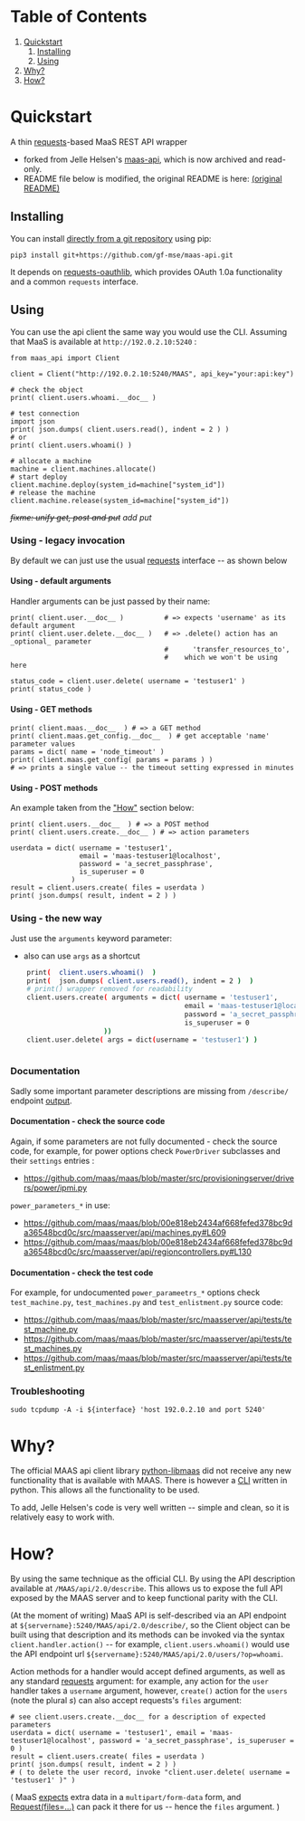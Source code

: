 
# Table of Contents

1.  [Quickstart](#orgc1e985f)
    1.  [Installing](#org8a0e592)
    2.  [Using](#org155b2b6)
2.  [Why?](#org5d3a245)
3.  [How?](#orgfb84d69)



<a id="orgc1e985f"></a>

# Quickstart

A thin [requests][requests]-based MaaS REST API wrapper

 * forked from Jelle Helsen's [maas-api](https://github.com/jellehelsen/maas-api), which is now archived and read-only.
 * README file below is modified, the original README is here: [(original README)](README.orig.md)

<a id="org8a0e592"></a>

## Installing

You can install [directly from a git repository](https://pip.pypa.io/en/stable/topics/vcs-support/) using pip:

    pip3 install git+https://github.com/gf-mse/maas-api.git

It depends on [requests-oauthlib](https://github.com/requests/requests-oauthlib), which provides OAuth 1.0a functionality and a common `requests` interface.

<a id="org155b2b6"></a>

## Using

You can use the api client the same way you would use the CLI. Assuming that MaaS is available at `http://192.0.2.10:5240` :

    from maas_api import Client
    
    client = Client("http://192.0.2.10:5240/MAAS", api_key="your:api:key")
    
    # check the object
    print( client.users.whoami.__doc__ )

    # test connection
    import json
    print( json.dumps( client.users.read(), indent = 2 ) )
    # or
    print( client.users.whoami() )

    # allocate a machine
    machine = client.machines.allocate()
    # start deploy
    client.machine.deploy(system_id=machine["system_id"])
    # release the machine
    client.machine.release(system_id=machine["system_id"])

_<s>fixme: unify get, post and put</s> add put_

### Using - legacy invocation

By default we can just use the usual [requests][requests] interface -- as shown below

#### Using - default arguments

Handler arguments can be just passed by their name:

    print( client.user.__doc__ )          # => expects 'username' as its default argument
    print( client.user.delete.__doc__ )   # => .delete() action has an _optional_ parameter
                                          #      'transfer_resources_to', 
                                          #    which we won't be using here

    status_code = client.user.delete( username = 'testuser1' )
    print( status_code )

#### Using - GET methods

    print( client.maas.__doc__  ) # => a GET method
    print( client.maas.get_config.__doc__  ) # get acceptable 'name' parameter values
    params = dict( name = 'node_timeout' )
    print( client.maas.get_config( params = params ) )
    # => prints a single value -- the timeout setting expressed in minutes

#### Using - POST methods

An example taken from the ["How"](#orgfb84d69) section below:

    print( client.users.__doc__  ) # => a POST method
    print( client.users.create.__doc__ ) # => action parameters

    userdata = dict( username = 'testuser1',
                     email = 'maas-testuser1@localhost',
                     password = 'a_secret_passphrase',
                     is_superuser = 0
                   )
    result = client.users.create( files = userdata )
    print( json.dumps( result, indent = 2 ) )

### Using - the new way

Just use the `arguments` keyword parameter:

 * also can use `args` as a shortcut

```sh
    print(  client.users.whoami()  )
    print(  json.dumps( client.users.read(), indent = 2 )  )
    # print() wrapper removed for readability
    client.users.create( arguments = dict( username = 'testuser1',
                                           email = 'maas-testuser1@localhost',
                                           password = 'a_secret_passphrase',
                                           is_superuser = 0
                       ))
    client.user.delete( args = dict(username = 'testuser1') )
    
```

### Documentation

Sadly some important parameter descriptions are missing from `/describe/` endpoint [output](#orgfb84d69). 


#### Documentation - check the source code

Again, if some parameters are not fully documented - check the source code, for example, for power options check `PowerDriver` subclasses and their `settings` entries :

 * https://github.com/maas/maas/blob/master/src/provisioningserver/drivers/power/ipmi.py

`power_parameters_*` in use:

 * https://github.com/maas/maas/blob/00e818eb2434af668fefed378bc9da36548bcd0c/src/maasserver/api/machines.py#L609
 * https://github.com/maas/maas/blob/00e818eb2434af668fefed378bc9da36548bcd0c/src/maasserver/api/regioncontrollers.py#L130

#### Documentation - check the test code

For example, for undocumented `power_parameetrs_*` options check `test_machine.py`, `test_machines.py` and `test_enlistment.py` source code:

 * https://github.com/maas/maas/blob/master/src/maasserver/api/tests/test_machine.py
 * https://github.com/maas/maas/blob/master/src/maasserver/api/tests/test_machines.py
 * https://github.com/maas/maas/blob/master/src/maasserver/api/tests/test_enlistment.py


### Troubleshooting

    sudo tcpdump -A -i ${interface} 'host 192.0.2.10 and port 5240'


<a id="org5d3a245"></a>

# Why?

The official MAAS api client library [python-libmaas](https://pypi.org/project/python-libmaas/) did not receive any new
functionality that is available with MAAS.
There is however a [CLI](https://github.com/maas/maas/tree/master/src) written in python. This allows all the functionality to
be used.

To add, Jelle Helsen's code is very well written -- simple and clean, so it is relatively easy to work with.


<a id="orgfb84d69"></a>

# How?

By using the same technique as the official CLI. By using the API description
available at `/MAAS/api/2.0/describe`. This allows us to expose the full API
exposed by the MAAS server and to keep functional parity with the CLI.

(At the moment of writing) MaaS API is self-described via an API endpoint at `${servername}:5240/MAAS/api/2.0/describe/`, 
so the Client object can be built using that description and its methods can be invoked via the syntax `client.handler.action()` -- for example,
`client.users.whoami()` would use the API endpoint url `${servername}:5240/MAAS/api/2.0/users/?op=whoami`.

Action methods for a handler would accept defined arguments, 
as well as any standard [requests](https://requests.readthedocs.io/en/latest/api/#requests.Session.request) argument: 
for example, any action for the `user` handler takes a `username` argument, 
however, `create()` action for the `users` (note the plural _s_) can also accept requests's `files` argument:

    # see client.users.create.__doc__ for a description of expected parameters
    userdata = dict( username = 'testuser1', email = 'maas-testuser1@localhost', password = 'a_secret_passphrase', is_superuser = 0 )
    result = client.users.create( files = userdata )
    print( json.dumps( result, indent = 2 ) )
    # ( to delete the user record, invoke "client.user.delete( username = 'testuser1' )" )

( MaaS [expects][maas:api.py] extra data in a `multipart/form-data` form, and [Request(files=...)][requests:Request] can pack it there for us -- hence the `files` argument. )

[maas:api.py]: https://github.com/cloudbase/maas/blob/master/src/maasserver/api.py
[requests:Request]: https://requests.readthedocs.io/en/latest/api/#requests.Request
[requests]: https://requests.readthedocs.io/en/latest/